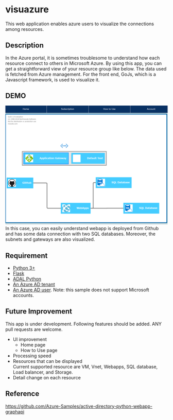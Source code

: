 visuazure
====

This web application enables azure users to visualize the connections among resources. 

## Description
In the Azure portal, it is sometimes troublesome to understand how each resource connect to others in Microsoft Azure.
By using this app, you can get a straightforward view of your resource group like below. The data used is fetched from Azure management. For the front end, GoJs, which is a Javascript framework, is used to visualize it.

## DEMO
![example](./static/PNG/example.PNG)     
In this case, you can easily understand webapp is deployed from Github and has some data connection with two SQL databases. Moreover, the subnets and gateways are also visualized. 

## Requirement
- [Python 3+](https://www.python.org/downloads/release/python-364/)
- [Flask](http://flask.pocoo.org/)
- [ADAL Python](https://github.com/AzureAD/azure-activedirectory-library-for-python#install) 
- [An Azure AD tenant](https://azure.microsoft.com/en-us/documentation/articles/active-directory-howto-tenant/)
- [An Azure AD user](https://docs.microsoft.com/en-us/azure/active-directory/add-users-azure-active-directory). Note: this sample does not support Microsoft accounts. 

## Future Improvement
This app is under development. Following features should be added. ANY pull requests are welcome.
- UI improvement 
    - Home page
    - How to Use page
- Processing speed 
- Resources that can be displayed    
Current supported resource are VM, Vnet, Webapps, SQL database, Load balancer, and Storage.
- Detail change on each resource

## Reference
https://github.com/Azure-Samples/active-directory-python-webapp-graphapi